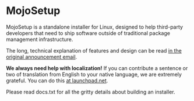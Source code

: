 # MojoSetup

MojoSetup is a standalone installer for Linux, designed to help third-party
developers that need to ship software outside of traditional package
management infrastructure.

The long, technical explanation of features and design can be read
[in the original announcement email](https://icculus.org/pipermail/lokisetup/2007-May/000810.html).

**We always need help with localization!** If you can contribute a sentence or
two of translation from English to your native language, we are extremely
grateful. You can do this [at launchpad.net](https://translations.launchpad.net/mojosetup/).

Please read docs.txt for all the gritty details about building an installer.
